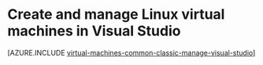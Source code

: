<properties
   pageTitle="Create and manage Linux VMs in Visual Studio | Microsoft Azure"
   description="Create and manage Azure VMs running Linux in Visual Studio"
   services="visual-studio-online,virtual-machines-linux"
   documentationCenter="na"
   authors="TomArcher"
   manager="douge"
   editor="" />
<tags
   ms.service="virtual-machines-linux"
   ms.devlang="multiple"
   ms.topic="article"
   ms.tgt_pltfrm="vm-linux"
   ms.workload="na"
   ms.date="01/30/2016"
   ms.author="tarcher" />

# Create and manage Linux virtual machines in Visual Studio



[AZURE.INCLUDE [virtual-machines-common-classic-manage-visual-studio](../../includes/virtual-machines-common-classic-manage-visual-studio.md)]
